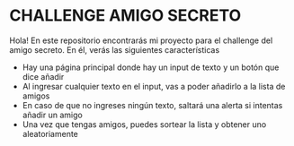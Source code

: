 # CHALLENGE AMIGO SECRETO

Hola! En este repositorio encontrarás mi proyecto para el challenge del amigo secreto. En él, verás las siguientes características

- Hay una página principal donde hay un input de texto y un botón que dice añadir
- Al ingresar cualquier texto en el input, vas a poder añadirlo a la lista de amigos
- En caso de que no ingreses ningún texto, saltará una alerta si intentas añadir un amigo
- Una vez que tengas amigos, puedes sortear la lista y obtener uno aleatoriamente